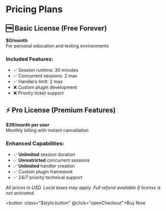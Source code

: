 <script setup lang="ts">
import { ref, onMounted } from 'vue'
import { initializePaddle, type Paddle } from '@paddle/paddle-js'

// 创建 Paddle 实例的响应式引用
const paddle = ref<Paddle>()

// 组件挂载时初始化 Paddle
onMounted(() => {
  initializePaddle({
    environment: 'sandbox', // 替换你的环境配置
    token: 'test_3f950f53ea728c7c769ecb3bcd8'         // 替换你的认证令牌
  }).then((paddleInstance: Paddle | undefined) => {
    if (paddleInstance) {
      paddle.value = paddleInstance
    }
  })
})

// 打开结账页面的方法
const openCheckout = () => {
  paddle.value?.Checkout.open({
    items: [{ priceId: 'pri_01jpw8ptcyxr4j6ggznv86z0r1', quantity: 1 }] // 替换你的价格ID
  })
}
</script>

<style module>
.button {
  background: linear-gradient(135deg, #4caf50, #2e7d32);
  color: white;
  font-weight: bold;
  padding: 16px 48px;
  border-radius: 8px;
  border: none;
  cursor: pointer;
  font-size: 16px;
  min-width: 240px;
  transition: all 0.3s ease;
}

.button:hover {
  background: linear-gradient(135deg, #2e7d32, #4caf50);
  transform: scale(1.05);
}
</style>

# Pricing Plans

## 🆓 Basic License (Free Forever)

**$0/month**  
For personal education and testing environments

### Included Features:

- ✅ Session runtime: 30 minutes
- ✅ Concurrent sessions: 2 max
- ✅ Handlers limit: 2 max
- ❌ Custom plugin development
- ❌ Priority ticket support

## ⚡ Pro License (Premium Features)

**$39/month per user**  
Monthly billing with instant cancellation

### Enhanced Capabilities:

- ✅ **Unlimited** session duration
- ✅ **Unrestricted** concurrent sessions
- ✅ **Unlimited** handler creation
- ✅ Custom plugin framework
- ✅ 24/7 priority technical support

*All prices in USD. Local taxes may apply. Full refund available if license is not activated.*

<button :class="$style.button" @click="openCheckout">Buy Now</button>
